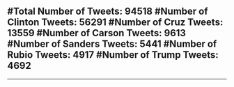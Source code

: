 #Total Number of Tweets: 94518 
#Number of Clinton Tweets: 56291
#Number of Cruz Tweets: 13559
#Number of Carson Tweets: 9613
#Number of Sanders Tweets: 5441
#Number of Rubio Tweets: 4917
#Number of Trump Tweets: 4692
---
---
